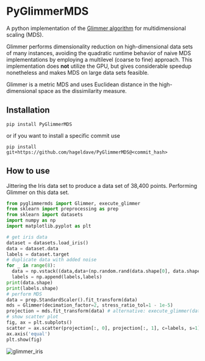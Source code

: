 # PyGlimmerMDS
A python implementation of the [Glimmer algorithm](https://doi.org/10.1109/TVCG.2008.85) for multidimensional scaling (MDS).

Glimmer performs dimensionality reduction on high-dimensional data sets of many instances, 
avoiding the quadratic runtime behavior of naive MDS implementations by employing a multilevel (coarse to fine) approach.
This implementation does **not** utilize the GPU, but gives considerable speedup nonetheless and makes MDS on large data
sets feasible.

Glimmer is a metric MDS and uses Euclidean distance in the high-dimensional space as the dissimilarity measure.


## Installation
```
pip install PyGlimmerMDS
```
or if you want to install a specific commit use
```
pip install git+https://github.com/hageldave/PyGlimmerMDS@<commit_hash>
```

## How to use
Jittering the Iris data set to produce a data set of 38,400 points. Performing Glimmer on this data set.

```python
from pyglimmermds import Glimmer, execute_glimmer
from sklearn import preprocessing as prep
from sklearn import datasets
import numpy as np
import matplotlib.pyplot as plt

# get iris data
dataset = datasets.load_iris()
data = dataset.data
labels = dataset.target
# duplicate data with added noise
for _ in range(8):
  data = np.vstack((data,data+(np.random.rand(data.shape[0], data.shape[1])*0.2-.1)))
  labels = np.append(labels,labels)
print(data.shape)
print(labels.shape)
# perform MDS
data = prep.StandardScaler().fit_transform(data)
mds = Glimmer(decimation_factor=2, stress_ratio_tol=1 - 1e-5)
projection = mds.fit_transform(data) # alternative: execute_glimmer(data)
# show scatter plot
fig, ax = plt.subplots()
scatter = ax.scatter(projection[:, 0], projection[:, 1], c=labels, s=1)
ax.axis('equal')
plt.show(fig)
```
![glimmer_iris](https://github.com/user-attachments/assets/8dad7f6b-0f08-4088-b76f-edd572a7f886)
